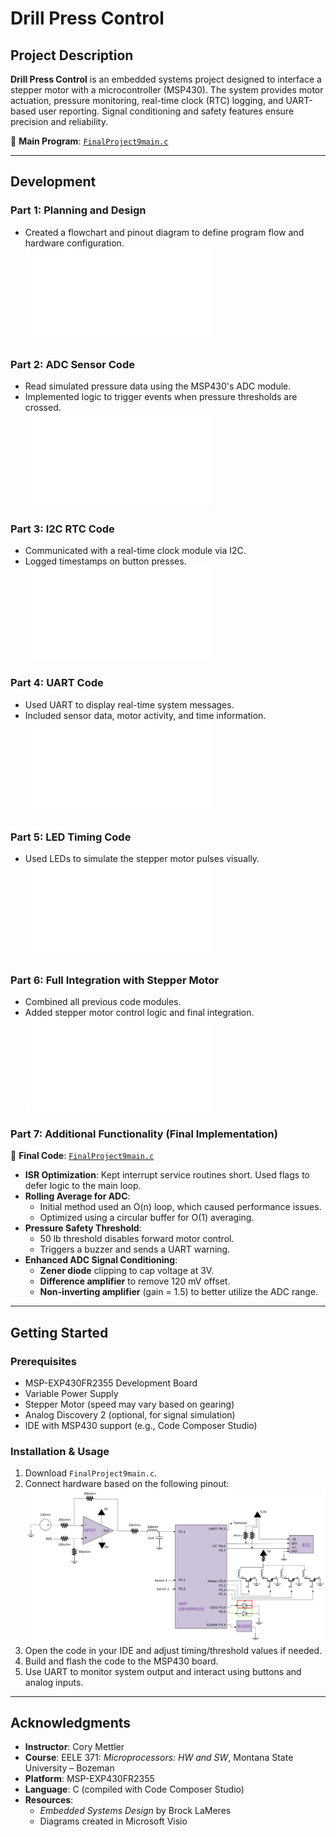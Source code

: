 # Drill Press Control

## Project Description
**Drill Press Control** is an embedded systems project designed to interface a stepper motor with a microcontroller (MSP430). The system provides motor actuation, pressure monitoring, real-time clock (RTC) logging, and UART-based user reporting. Signal conditioning and safety features ensure precision and reliability.

📁 **Main Program**: [`FinalProject9main.c`](FinalProject9main.c)

---

## Development

### Part 1: Planning and Design
- Created a flowchart and pinout diagram to define program flow and hardware configuration.  
  ![MSP430 Connections to External Hardware](Part9_Flowchart.pdf)

### Part 2: ADC Sensor Code
- Read simulated pressure data using the MSP430's ADC module.
- Implemented logic to trigger events when pressure thresholds are crossed.  
  ![ADC Sensor Code](FinalProject1.c)

### Part 3: I2C RTC Code
- Communicated with a real-time clock module via I2C.
- Logged timestamps on button presses.  
  ![I2C RTC Code](FinalProject2.c)

### Part 4: UART Code
- Used UART to display real-time system messages.
- Included sensor data, motor activity, and time information.  
  ![UART Code](FinalProject3.c)

### Part 5: LED Timing Code
- Used LEDs to simulate the stepper motor pulses visually.  
  ![LED Timing Code](FinalProject4.c)

### Part 6: Full Integration with Stepper Motor
- Combined all previous code modules.
- Added stepper motor control logic and final integration.  
  ![Full Integration Code](FinalProject8main3.c)

### Part 7: Additional Functionality (Final Implementation)

📁 **Final Code**: [`FinalProject9main.c`](FinalProject9main.c)

- **ISR Optimization**: Kept interrupt service routines short. Used flags to defer logic to the main loop.
- **Rolling Average for ADC**:
  - Initial method used an O(n) loop, which caused performance issues.
  - Optimized using a circular buffer for O(1) averaging.
- **Pressure Safety Threshold**:
  - 50 lb threshold disables forward motor control.
  - Triggers a buzzer and sends a UART warning.
- **Enhanced ADC Signal Conditioning**:
  - **Zener diode** clipping to cap voltage at 3V.
  - **Difference amplifier** to remove 120 mV offset.
  - **Non-inverting amplifier** (gain = 1.5) to better utilize the ADC range.

---

## Getting Started

### Prerequisites
- MSP-EXP430FR2355 Development Board  
- Variable Power Supply  
- Stepper Motor (speed may vary based on gearing)  
- Analog Discovery 2 (optional, for signal simulation)  
- IDE with MSP430 support (e.g., Code Composer Studio)

### Installation & Usage
1. Download `FinalProject9main.c`.
2. Connect hardware based on the following pinout:  
   ![MSP430 Connections to External Hardware](Pinout_Diagram_Pt9.png)
3. Open the code in your IDE and adjust timing/threshold values if needed.
4. Build and flash the code to the MSP430 board.
5. Use UART to monitor system output and interact using buttons and analog inputs.

---

## Acknowledgments
- **Instructor**: Cory Mettler  
- **Course**: EELE 371: *Microprocessors: HW and SW*, Montana State University – Bozeman  
- **Platform**: MSP-EXP430FR2355  
- **Language**: C (compiled with Code Composer Studio)  
- **Resources**:
  - *Embedded Systems Design* by Brock LaMeres  
  - Diagrams created in Microsoft Visio
